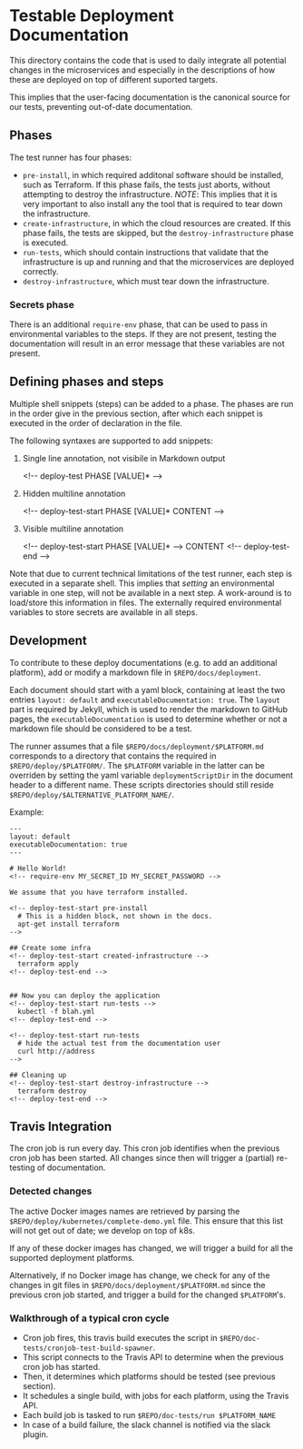 # Testable Deployment Documentation
This directory contains the code that is used to daily integrate all potential changes in the
microservices and especially in the descriptions of how these are deployed on top of different
suported targets.

This implies that the user-facing documentation is the canonical source for our tests, preventing
out-of-date documentation.


## Phases
The test runner has four phases:

- `pre-install`, in which required additonal software should be installed, such as Terraform.
  If this phase fails, the tests just aborts, without attempting to destroy the infrastructure.
  *NOTE*: This implies that it is very important to also install any the tool that is required
  to tear down the infrastructure.
- `create-infrastructure`, in which the cloud resources are created. If this phase fails,
  the tests are skipped, but the `destroy-infrastructure` phase is executed.
- `run-tests`, which should contain instructions that validate that the infrastructure is up and
   running and that the microservices are deployed correctly.
-  `destroy-infrastructure`, which must tear down the infrastructure.

### Secrets phase
There is an additional `require-env` phase, that can be used to pass in environmental variables to
the steps. If they are not present, testing the documentation will result in an error message that
these variables are not present.

## Defining phases and steps
Multiple shell snippets (steps) can be added to a phase.
The phases are run in the order give in the previous section, after which each snippet is executed
in the order of declaration in the file.

The following syntaxes are supported to add snippets:

 1. Single line annotation, not visibile in Markdown output

    &lt;!-- deploy-test PHASE [VALUE]* --&gt;

 2. Hidden multiline annotation

    &lt;!-- deploy-test-start PHASE [VALUE]*
    CONTENT
    --&gt;

 3. Visible multiline annotation

    &lt;!-- deploy-test-start PHASE [VALUE]* --&gt;
    CONTENT
    &lt;!-- deploy-test-end --&gt;


Note that due to current technical limitations of the test runner, each step is executed in a
separate shell.  This implies that *setting* an environmental variable in one step, will not be
available in a next step. A work-around is to load/store this information in files.
The externally required environmental variables to store secrets are available in all steps.

## Development
To contribute to these deploy documentations (e.g. to add an additional platform), add or modify a
markdown file in `$REPO/docs/deployment`.

Each document should start with a yaml block, containing at least the two entries `layout: default`
and `executableDocumentation: true`.
The `layout` part is required by Jekyll, which is used to render the markdown to GitHub pages,
the `executableDocumentation` is used to determine whether or not a markdown file should be
considered to be a test.

The runner assumes that a file `$REPO/docs/deployment/$PLATFORM.md` corresponds to a directory that
contains the required in `$REPO/deploy/$PLATFORM/`.
The `$PLATFORM` variable in the latter can be overriden by setting the yaml variable
`deploymentScriptDir` in the document header to a different name. These scripts directories should
still reside `$REPO/deploy/$ALTERNATIVE_PLATFORM_NAME/`.

Example:

    ---
    layout: default
    executableDocumentation: true
    ---

    # Hello World!
    <!-- require-env MY_SECRET_ID MY_SECRET_PASSWORD -->

    We assume that you have terraform installed.

    <!-- deploy-test-start pre-install
      # This is a hidden block, not shown in the docs.
      apt-get install terraform
    -->

    ## Create some infra
    <!-- deploy-test-start created-infrastructure -->
      terraform apply
    <!-- deploy-test-end -->


    ## Now you can deploy the application
    <!-- deploy-test-start run-tests -->
      kubectl -f blah.yml
    <!-- deploy-test-end -->

    <!-- deploy-test-start run-tests
      # hide the actual test from the documentation user
      curl http://address
    -->

    ## Cleaning up
    <!-- deploy-test-start destroy-infrastructure -->
      terraform destroy
    <!-- deploy-test-end -->

## Travis Integration
The cron job is run every day. This cron job identifies when the previous cron job has been started.
All changes since then will trigger a (partial) re-testing of documentation.

### Detected changes
The active Docker images names are retrieved by parsing the
`$REPO/deploy/kubernetes/complete-demo.yml` file.
This ensure that this list will not get out of date; we develop on top of k8s.

If any of these docker images has changed, we will trigger a build for all the supported deployment
platforms.

Alternatively, if no Docker image has change, we check for any of the changes in git files in
`$REPO/docs/deployment/$PLATFORM.md` since the previous cron job started, and trigger a build
for the changed `$PLATFORM`'s.

### Walkthrough of a typical cron cycle
- Cron job fires, this travis build executes the script in
  `$REPO/doc-tests/cronjob-test-build-spawner`.
- This script connects to the Travis API to determine when the previous cron job has started.
- Then, it determines which platforms should be tested (see previous section).
- It schedules a single build, with jobs for each platform, using the Travis API.
- Each build job is tasked to run `$REPO/doc-tests/run $PLATFORM_NAME`
- In case of a build failure, the slack channel is notified via the slack plugin.
